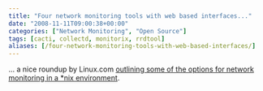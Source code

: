 ```yaml
---
title: "Four network monitoring tools with web based interfaces..."
date: "2008-11-11T09:00:38+00:00"
categories: ["Network Monitoring", "Open Source"]
tags: [cacti, collectd, monitorix, rrdtool]
aliases: [/four-network-monitoring-tools-with-web-based-interfaces/]
---
```


... a nice roundup by Linux.com <a href="http://www.linux.com/feature/151982">outlining some of the options for network monitoring in a *nix environment</a>.
